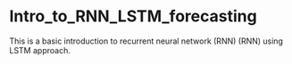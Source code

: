 # Intro_to_RNN_LSTM_forecasting
This is a basic introduction to recurrent neural network (RNN) (RNN) using LSTM approach. 
